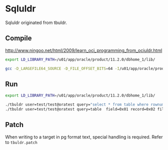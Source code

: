 # Sqluldr

Sqluldr originated from tbuldr.

## Compile

http://www.ningoo.net/html/2009/learn_oci_programming_from_ociuldr.html

``` bash
export LD_LIBRARY_PATH=/u01/app/oracle/product/11.2.0/dbhome_1/lib/

gcc -D_LARGEFILE64_SOURCE -D_FILE_OFFSET_BITS=64 -I/u01/app/oracle/product/11.2.0/dbhome_1/rdbms/public -I/u01/app/oracle/product/11.2.0/dbhome_1/rdbms/demo -L/u01/app/oracle/product/11.2.0/dbhome_1/lib -lclntsh -o tbuldr tbuldr.c
```

## Run
``` bash
export LD_LIBRARY_PATH=/u01/app/oracle/product/11.2.0/dbhome_1/lib/

./tbuldr user=test/test@oratest query="select * from table where rownum<1"  field=0x01 file=test.txt
./tbuldr user=test/test@oratest query=table  field=0x01 record=0x02 file=test.txt

```

## Patch
When writing to a target in pg format text, special handling is required. Refer to `tbuldr.patch`






